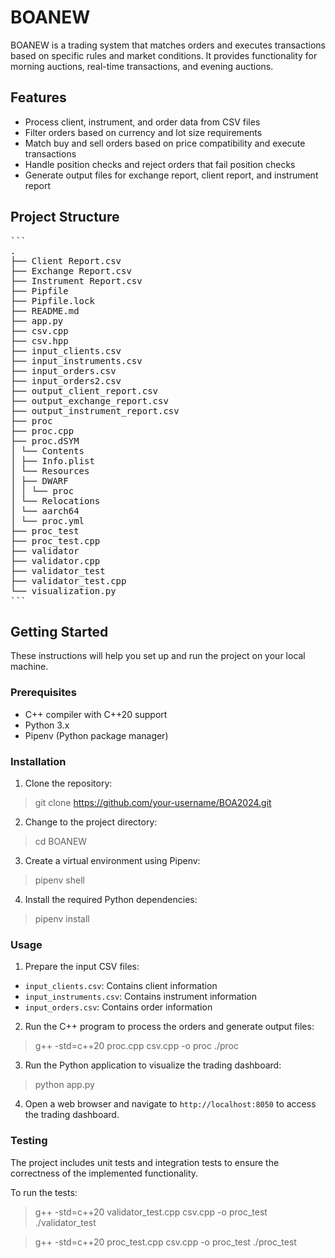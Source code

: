 # BOANEW

BOANEW is a trading system that matches orders and executes transactions based on specific rules and market conditions. It provides functionality for morning auctions, real-time transactions, and evening auctions.

## Features

- Process client, instrument, and order data from CSV files
- Filter orders based on currency and lot size requirements
- Match buy and sell orders based on price compatibility and execute transactions
- Handle position checks and reject orders that fail position checks
- Generate output files for exchange report, client report, and instrument report

## Project Structure

<pre>
```
.
├── Client Report.csv
├── Exchange Report.csv
├── Instrument Report.csv
├── Pipfile
├── Pipfile.lock
├── README.md
├── app.py
├── csv.cpp
├── csv.hpp
├── input_clients.csv
├── input_instruments.csv
├── input_orders.csv
├── input_orders2.csv
├── output_client_report.csv
├── output_exchange_report.csv
├── output_instrument_report.csv
├── proc
├── proc.cpp
├── proc.dSYM
│ └── Contents
│ ├── Info.plist
│ └── Resources
│ ├── DWARF
│ │ └── proc
│ └── Relocations
│ └── aarch64
│ └── proc.yml
├── proc_test
├── proc_test.cpp
├── validator
├── validator.cpp
├── validator_test
├── validator_test.cpp
└── visualization.py
```
</pre>

## Getting Started

These instructions will help you set up and run the project on your local machine.

### Prerequisites

- C++ compiler with C++20 support
- Python 3.x
- Pipenv (Python package manager)

### Installation

1. Clone the repository:

> git clone https://github.com/your-username/BOA2024.git

2. Change to the project directory:

> cd BOANEW

3. Create a virtual environment using Pipenv:

> pipenv shell

4. Install the required Python dependencies:

> pipenv install

### Usage

1. Prepare the input CSV files:
- `input_clients.csv`: Contains client information
- `input_instruments.csv`: Contains instrument information
- `input_orders.csv`: Contains order information

2. Run the C++ program to process the orders and generate output files:

> g++ -std=c++20 proc.cpp csv.cpp -o proc
> ./proc

3. Run the Python application to visualize the trading dashboard:

> python app.py

4. Open a web browser and navigate to `http://localhost:8050` to access the trading dashboard.

### Testing

The project includes unit tests and integration tests to ensure the correctness of the implemented functionality.

To run the tests:

> g++ -std=c++20 validator_test.cpp csv.cpp -o proc_test
> ./validator_test

> g++ -std=c++20 proc_test.cpp csv.cpp -o proc_test
> ./proc_test